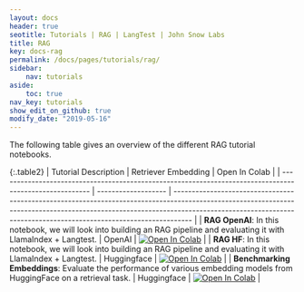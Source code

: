 ```yaml
---
layout: docs
header: true
seotitle: Tutorials | RAG | LangTest | John Snow Labs
title: RAG
key: docs-rag
permalink: /docs/pages/tutorials/rag/
sidebar:
    nav: tutorials
aside:
    toc: true
nav_key: tutorials
show_edit_on_github: true
modify_date: "2019-05-16"
---
```


<div class="main-docs" markdown="1"><div class="h3-box" markdown="1">
The following table gives an overview of the different RAG tutorial notebooks.

</div><div class="h3-box" markdown="1">

{:.table2}
| Tutorial Description                                                                                   | Retriever Embedding | Open In Colab                                                                                                                                                                                                                                    |
| ------------------------------------------------------------------------------------------------------- | ------------------- | ----------------------------------------------------------------------------------------------------------------------------------------------------------------------------------------------------------------------------------------------- |
| **RAG OpenAI**: In this notebook, we will look into building an RAG pipeline and evaluating it with LlamaIndex + Langtest. | OpenAI              | [![Open In Colab](https://colab.research.google.com/assets/colab-badge.svg)](https://colab.research.google.com/github/Pacific-AI-Corp/langtest/blob/main/demo/tutorials/RAG/RAG_OpenAI.ipynb)                 |
| **RAG HF**: In this notebook, we will look into building an RAG pipeline and evaluating it with LlamaIndex + Langtest.     | Huggingface         | [![Open In Colab](https://colab.research.google.com/assets/colab-badge.svg)](https://colab.research.google.com/github/Pacific-AI-Corp/langtest/blob/main/demo/tutorials/RAG/RAG_HF.ipynb)                   |
| **Benchmarking Embeddings**: Evaluate the performance of various embedding models from HuggingFace on a retrieval task.   | Huggingface         | [![Open In Colab](https://colab.research.google.com/assets/colab-badge.svg)](https://colab.research.google.com/github/Pacific-AI-Corp/langtest/blob/main/demo/tutorials/benchmarks/Benchmarking_Embeddings(Llama_Index+Langtest).ipynb)  |
